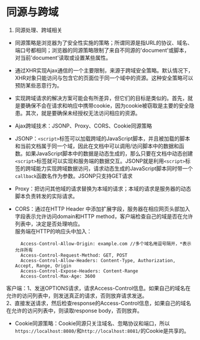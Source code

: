 # 同源与跨域
1. 同源处理、跨域相关  
* 同源策略是浏览器为了安全性实施的策略；所谓同源是指URL的协议、域名、端口号都相同；浏览器的同源策略限制了来自不同源的'document'或脚本，对当前'document'读取或设置某些属性。
* 通过XHR实现Ajax通信的一个主要限制，来源于跨域安全策略。默认情况下，XHR对象只能访问与包含它的页面位于同一个域中的资源。这种安全策略可以预防某些恶意行为。
* 实现跨域请求的解决方案可能会有所差异，但它们的目标是类似的。首先，就是要确保不会在请求和响应中携带cookie，因为cookie被窃取是主要的安全隐患。其次，就是要确保未经授权无法访问相应的资源。
* Ajax跨域技术：JSONP、Proxy、CORS、Cookie同源策略
* JSONP：`<script>`标签可以加载跨域的JavaScript脚本，并且被加载的脚本和当前文档属于同一个域，因此在文档中可以调用/访问脚本中的数据和函数。如果JavaScript脚本中的数据是动态生成的，那么只要在文档中动态创建`<script>`标签就可以实现和服务端的数据交互。JSONP就是利用`<script>`标签的跨域能力实现跨域数据访问，请求动态生成的JavaScript脚本同时带一个`callback`函数名作为参数。JSONP只支持GET请求
* Proxy：把访问其他域的请求替换为本域的请求；本域的请求是服务器的动态脚本负责转发的实际请求。
* CORS：通过在HTTP Header 中添加扩展字段，服务器在相应网页头部加入字段表示允许访问domain和HTTP method，客户端检查自己的域是否在允许列表中，决定是否处理响应。  
服务端在HTTP的响应头中加入：

        Access-Control-Allow-Origin: example.com //多个域名用逗号隔开，*表示允许所有
        Access-Control-Request-Method: GET, POST
        Access-Control-Allow-Headers: Content-Type, Authorization, Accept, Range, Origin
        Access-Control-Expose-Headers: Content-Range
        Access-Control-Max-Age: 3600
客户端：1、发送OPTIONS请求，请求Access-Control信息。如果自己的域名在允许的访问列表中，则发送真正的请求，否则放弃请求发送。  
2、直接发送请求，然后检查response的Access-Control信息，如果自己的域名在允许的访问列表中，则读取response body，否则放弃。
* Cookie同源策略：Cookie同源只关注域名、忽略协议和端口，所以`https://localhost:8080/`和`http://localhost:8081/`的Cookie是共享的。
